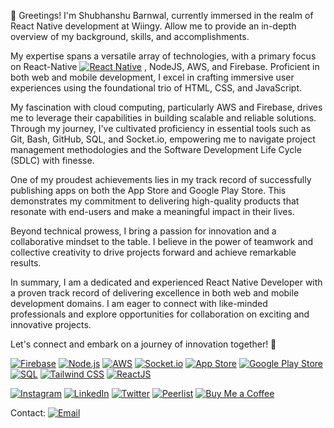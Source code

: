 👋 Greetings! I'm Shubhanshu Barnwal, currently immersed in the realm of React Native development at Wiingy. 
Allow me to provide an in-depth overview of my background, skills, and accomplishments.

My expertise spans a versatile array of technologies, with a primary focus on React-Native [![React Native](https://img.shields.io/badge/-React_Native-61DAFB?logo=react&logoColor=white)](https://reactnative.dev/)
, NodeJS, AWS, and Firebase. Proficient in both web and mobile development, I excel in crafting immersive user experiences using the foundational trio of HTML, CSS, and JavaScript.

My fascination with cloud computing, particularly AWS and Firebase, drives me to leverage their capabilities in building scalable and reliable solutions. Through my journey, I've cultivated proficiency in essential tools such as Git, Bash, GitHub, SQL, and Socket.io, empowering me to navigate project management methodologies and the Software Development Life Cycle (SDLC) with finesse.

One of my proudest achievements lies in my track record of successfully publishing apps on both the App Store and Google Play Store. This demonstrates my commitment to delivering high-quality products that resonate with end-users and make a meaningful impact in their lives.

Beyond technical prowess, I bring a passion for innovation and a collaborative mindset to the table. I believe in the power of teamwork and collective creativity to drive projects forward and achieve remarkable results.

In summary, I am a dedicated and experienced React Native Developer with a proven track record of delivering excellence in both web and mobile development domains. I am eager to connect with like-minded professionals and explore opportunities for collaboration on exciting and innovative projects.

Let's connect and embark on a journey of innovation together! 🌟


[![Firebase](https://img.shields.io/badge/-Firebase-FFCA28?logo=firebase&logoColor=black)](https://firebase.google.com/)   [![Node.js](https://img.shields.io/badge/-Node.js-339933?logo=node.js&logoColor=white)](https://nodejs.org/)   [![AWS](https://img.shields.io/badge/-AWS-232F3E?logo=amazon-aws&logoColor=white)](https://aws.amazon.com/)   [![Socket.io](https://img.shields.io/badge/-Socket.io-010101?logo=socket.io&logoColor=white)](https://socket.io/)   [![App Store](https://img.shields.io/badge/-App_Store-0D96F6?logo=apple-app-store&logoColor=white)](https://www.apple.com/app-store/)   [![Google Play Store](https://img.shields.io/badge/-Google_Play_Store-414141?logo=google-play&logoColor=white)](https://g.dev/shubhanshubb)   [![SQL](https://img.shields.io/badge/-SQL-4479A1?logo=postgresql&logoColor=white)](https://www.postgresql.org/)   [![Tailwind CSS](https://img.shields.io/badge/-Tailwind_CSS-38B2AC?logo=tailwind-css&logoColor=white)](https://tailwindcss.com/)   [![ReactJS](https://img.shields.io/badge/-ReactJS-61DAFB?logo=react&logoColor=white)](https://reactjs.org/)



[![Instagram](https://img.shields.io/badge/-Instagram-E4405F?logo=instagram&logoColor=white&labelColor=E4405F)](https://www.instagram.com/shubhanshubb/)     [![LinkedIn](https://img.shields.io/badge/-LinkedIn-0077B5?logo=linkedin&logoColor=white)](https://www.linkedin.com/in/shubhanshubb/)     [![Twitter](https://img.shields.io/badge/-Twitter-1DA1F2?logo=twitter&logoColor=white)](https://twitter.com/shubhanshubb/)     [![Peerlist](https://github-readme-badge.peerlist.io/api/shubhanshubb?style=plastic)](https://peerlist.io/shubhanshubb)     [![Buy Me a Coffee](https://img.shields.io/badge/-Buy_Me_a_Coffee-FF813F?logo=buy-me-a-coffee&logoColor=white)](https://buymeacoffee.com/shubhanshubb/)



Contact: [![Email](https://img.shields.io/badge/-Email-D14836?logo=gmail&logoColor=white)](mailto:shubhanshubb@gmail.com)









